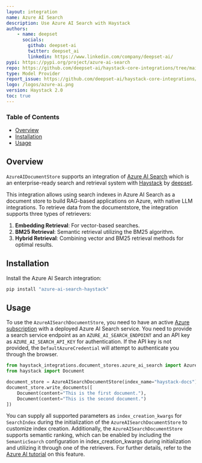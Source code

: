```yaml
---
layout: integration
name: Azure AI Search
description: Use Azure AI Search with Haystack
authors:
    - name: deepset
      socials:
        github: deepset-ai
        twitter: deepset_ai
        linkedin: https://www.linkedin.com/company/deepset-ai/
pypi: https://pypi.org/project/azure-ai-search
repo: https://github.com/deepset-ai/haystack-core-integrations/tree/main/integrations/azure-ai-search
type: Model Provider
report_issue: https://github.com/deepset-ai/haystack-core-integrations/issues
logo: /logos/azure-ai.png
version: Haystack 2.0
toc: true
---
```


### **Table of Contents**
- [Overview](#overview)
- [Installation](#installation)
- [Usage](#usage)

## Overview

`AzureAIDocumentStore` supports an integration of [Azure AI Search](https://learn.microsoft.com/en-us/azure/search/search-what-is-azure-search) which is an enterprise-ready search and retrieval system with [Haystack](https://haystack.deepset.ai/) by [deepset](https://www.deepset.ai).

This integration allows using search indexes in Azure AI Search as a document store to build RAG-based applications on Azure, with native LLM integrations. To retrieve data from the documentstore, the integration supports three types of retrievers:

1. **Embedding Retrieval**: For vector-based searches.
2. **BM25 Retrieval**: Semantic retrieval utilizing the BM25 algorithm.
3. **Hybrid Retrieval**: Combining vector and BM25 retrieval methods for optimal results.

## Installation

Install the Azure AI Search integration:

```bash
pip install "azure-ai-search-haystack"
```

## Usage

To use the `AzureAISearchDocumentStore`, you need to have an active [Azure subscription](https://azure.microsoft.com/en-us/products/ai-services/ai-search) with a deployed Azure AI Search service. You need to provide a search service endpoint as an `AZURE_AI_SEARCH_ENDPOINT` and an API key as `AZURE_AI_SEARCH_API_KEY` for authentication. If the API key is not provided, the `DefaultAzureCredential` will attempt to authenticate you through the browser.

```python
from haystack_integrations.document_stores.azure_ai_search import AzureAISearchDocumentStore
from haystack import Document

document_store = AzureAISearchDocumentStore(index_name="haystack-docs")
document_store.write_documents([
    Document(content="This is the first document."),
    Document(content="This is the second document.")
])
```

You can supply all supported parameters as `index_creation_kwargs` for `SearchIndex` during the initialization of the `AzureAISearchDocumentStore` to customize index creation. Additionally, the `AzureAISearchDocumentStore` supports semantic ranking, which can be enabled by including the `SemanticSearch` configuration in index_creation_kwargs during initialization and utilizing it through one of the retrievers. For further details, refer to the [Azure AI tutorial](https://learn.microsoft.com/en-us/azure/search/search-get-started-semantic?tabs=dotnet) on this feature.

